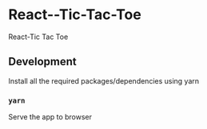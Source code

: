 # React--Tic-Tac-Toe
React-Tic Tac Toe


## Development

Install all the required packages/dependencies using yarn

### `yarn`

Serve the app to browser

